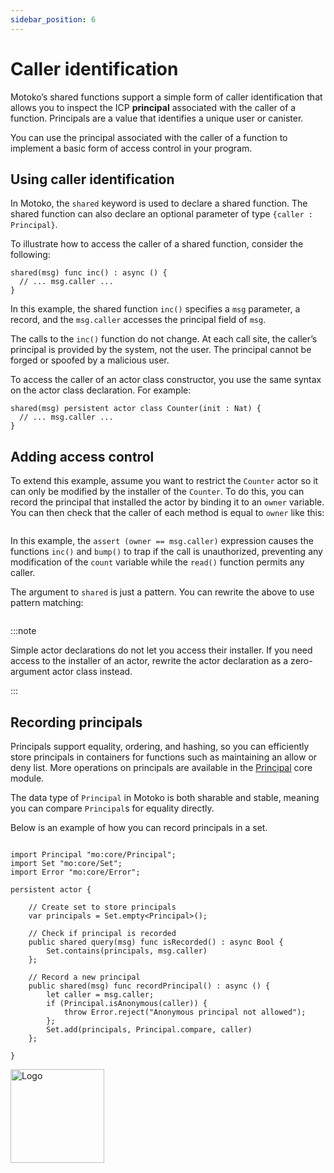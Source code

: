 ```yaml
---
sidebar_position: 6
---
```


# Caller identification



Motoko’s shared functions support a simple form of caller identification that allows you to inspect the ICP **principal** associated with the caller of a function. Principals are a value that identifies a unique user or canister.

You can use the principal associated with the caller of a function to implement a basic form of access control in your program.

## Using caller identification

In Motoko, the `shared` keyword is used to declare a shared function. The shared function can also declare an optional parameter of type `{caller : Principal}`.

To illustrate how to access the caller of a shared function, consider the following:

``` motoko
shared(msg) func inc() : async () {
  // ... msg.caller ...
}
```

In this example, the shared function `inc()` specifies a `msg` parameter, a record, and the `msg.caller` accesses the principal field of `msg`.

The calls to the `inc()` function do not change. At each call site, the caller’s principal is provided by the system, not the user. The principal cannot be forged or spoofed by a malicious user.

To access the caller of an actor class constructor, you use the same syntax on the actor class declaration. For example:

``` motoko
shared(msg) persistent actor class Counter(init : Nat) {
  // ... msg.caller ...
}
```

## Adding access control

To extend this example, assume you want to restrict the `Counter` actor so it can only be modified by the installer of the `Counter`. To do this, you can record the principal that installed the actor by binding it to an `owner` variable. You can then check that the caller of each method is equal to `owner` like this:

``` motoko file=../../examples/Counters-caller.mo
```

In this example, the `assert (owner == msg.caller)` expression causes the functions `inc()` and `bump()` to trap if the call is unauthorized, preventing any modification of the `count` variable while the `read()` function permits any caller.

The argument to `shared` is just a pattern. You can rewrite the above to use pattern matching:

``` motoko file=../../examples/Counters-caller-pat.mo
```

:::note

Simple actor declarations do not let you access their installer. If you need access to the installer of an actor, rewrite the actor declaration as a zero-argument actor class instead.

:::


## Recording principals

Principals support equality, ordering, and hashing, so you can efficiently store principals in containers for functions such as maintaining an allow or deny list. More operations on principals are available in the [Principal](../core/Principal.md) core module.

The data type of `Principal` in Motoko is both sharable and stable, meaning you can compare `Principal`s for equality directly.

Below is an example of how you can record principals in a set.

``` motoko file=../../examples/RecordPrincipals.mo
```


```motoko
import Principal "mo:core/Principal";
import Set "mo:core/Set";
import Error "mo:core/Error";

persistent actor {

    // Create set to store principals
    var principals = Set.empty<Principal>();

    // Check if principal is recorded
    public shared query(msg) func isRecorded() : async Bool {
        Set.contains(principals, msg.caller)
    };

    // Record a new principal
    public shared(msg) func recordPrincipal() : async () {
        let caller = msg.caller;
        if (Principal.isAnonymous(caller)) {
            throw Error.reject("Anonymous principal not allowed");
        };
        Set.add(principals, Principal.compare, caller)
    };

}
```

<img src="https://github.com/user-attachments/assets/844ca364-4d71-42b3-aaec-4a6c3509ee2e" alt="Logo" width="150" height="150" />